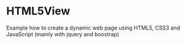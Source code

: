 # HTML5View
Example how to create a dynamic web page using HTML5, CSS3 and JavaScript (mainly with jquery and boostrap)
